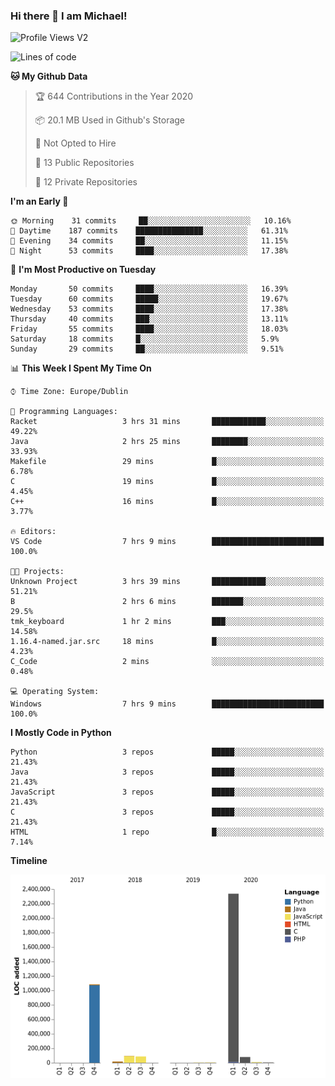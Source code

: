 ### Hi there 👋 I am Michael!

![Profile Views V2](https://komarev.com/ghpvc/?username=AppDevMichael)

<!--START_SECTION:waka-->
![Lines of code](https://img.shields.io/badge/From%20Hello%20World%20I%27ve%20Written-11.8%20million%20lines%20of%20code-blue)

**🐱 My Github Data** 

> 🏆 644 Contributions in the Year 2020
 > 
> 📦 20.1 MB Used in Github's Storage 
 > 
> 🚫 Not Opted to Hire
 > 
> 📜 13 Public Repositories 
 > 
> 🔑 12 Private Repositories  
 > 
**I'm an Early 🐤** 

```text
🌞 Morning    31 commits     ██░░░░░░░░░░░░░░░░░░░░░░░   10.16% 
🌆 Daytime    187 commits    ███████████████░░░░░░░░░░   61.31% 
🌃 Evening    34 commits     ██░░░░░░░░░░░░░░░░░░░░░░░   11.15% 
🌙 Night      53 commits     ████░░░░░░░░░░░░░░░░░░░░░   17.38%

```
📅 **I'm Most Productive on Tuesday** 

```text
Monday       50 commits     ████░░░░░░░░░░░░░░░░░░░░░   16.39% 
Tuesday      60 commits     █████░░░░░░░░░░░░░░░░░░░░   19.67% 
Wednesday    53 commits     ████░░░░░░░░░░░░░░░░░░░░░   17.38% 
Thursday     40 commits     ███░░░░░░░░░░░░░░░░░░░░░░   13.11% 
Friday       55 commits     ████░░░░░░░░░░░░░░░░░░░░░   18.03% 
Saturday     18 commits     █░░░░░░░░░░░░░░░░░░░░░░░░   5.9% 
Sunday       29 commits     ██░░░░░░░░░░░░░░░░░░░░░░░   9.51%

```


📊 **This Week I Spent My Time On** 

```text
⌚︎ Time Zone: Europe/Dublin

💬 Programming Languages: 
Racket                   3 hrs 31 mins       ████████████░░░░░░░░░░░░░   49.22% 
Java                     2 hrs 25 mins       ████████░░░░░░░░░░░░░░░░░   33.93% 
Makefile                 29 mins             █░░░░░░░░░░░░░░░░░░░░░░░░   6.78% 
C                        19 mins             █░░░░░░░░░░░░░░░░░░░░░░░░   4.45% 
C++                      16 mins             █░░░░░░░░░░░░░░░░░░░░░░░░   3.77%

🔥 Editors: 
VS Code                  7 hrs 9 mins        █████████████████████████   100.0%

🐱‍💻 Projects: 
Unknown Project          3 hrs 39 mins       ████████████░░░░░░░░░░░░░   51.21% 
B                        2 hrs 6 mins        ███████░░░░░░░░░░░░░░░░░░   29.5% 
tmk_keyboard             1 hr 2 mins         ███░░░░░░░░░░░░░░░░░░░░░░   14.58% 
1.16.4-named.jar.src     18 mins             █░░░░░░░░░░░░░░░░░░░░░░░░   4.23% 
C_Code                   2 mins              ░░░░░░░░░░░░░░░░░░░░░░░░░   0.48%

💻 Operating System: 
Windows                  7 hrs 9 mins        █████████████████████████   100.0%

```

**I Mostly Code in Python** 

```text
Python                   3 repos             █████░░░░░░░░░░░░░░░░░░░░   21.43% 
Java                     3 repos             █████░░░░░░░░░░░░░░░░░░░░   21.43% 
JavaScript               3 repos             █████░░░░░░░░░░░░░░░░░░░░   21.43% 
C                        3 repos             █████░░░░░░░░░░░░░░░░░░░░   21.43% 
HTML                     1 repo              █░░░░░░░░░░░░░░░░░░░░░░░░   7.14%

```


**Timeline**

![Chart not found](https://raw.githubusercontent.com/AppDevMichael/AppDevMichael/master/charts/bar_graph.png) 


<!--END_SECTION:waka-->


